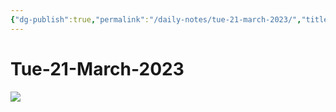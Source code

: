 ```yaml
---
{"dg-publish":true,"permalink":"/daily-notes/tue-21-march-2023/","title":"Tue-21-March-2023"}
---
```



# Tue-21-March-2023

![](https://i.imgur.com/rodrzso.png)
